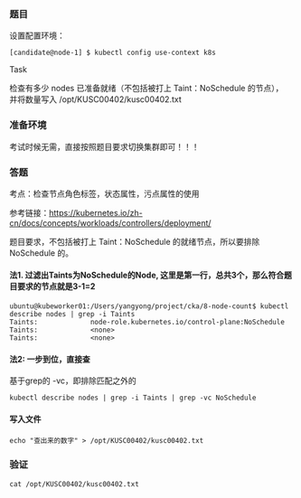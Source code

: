 ### 题目

设置配置环境：

    [candidate@node-1] $ kubectl config use-context k8s

Task

检查有多少 nodes 已准备就绪（不包括被打上 Taint：NoSchedule 的节点），     
并将数量写入 /opt/KUSC00402/kusc00402.txt

### 准备环境

考试时候无需，直接按照题目要求切换集群即可！！！

### 答题

考点：检查节点角色标签，状态属性，污点属性的使用

参考链接：https://kubernetes.io/zh-cn/docs/concepts/workloads/controllers/deployment/

题目要求，不包括被打上 Taint：NoSchedule 的就绪节点，所以要排除 NoSchedule 的。

#### 法1. 过滤出Taints为NoSchedule的Node, 这里是第一行，总共3个，那么符合题目要求的节点就是3-1=2

```
ubuntu@kubeworker01:/Users/yangyong/project/cka/8-node-count$ kubectl describe nodes | grep -i Taints
Taints:             node-role.kubernetes.io/control-plane:NoSchedule
Taints:             <none>
Taints:             <none>
```

#### 法2: 一步到位，直接查

基于grep的 -vc，即排除匹配之外的

    kubectl describe nodes | grep -i Taints | grep -vc NoSchedule

#### 写入文件

    echo "查出来的数字" > /opt/KUSC00402/kusc00402.txt

### 验证

```
cat /opt/KUSC00402/kusc00402.txt
```